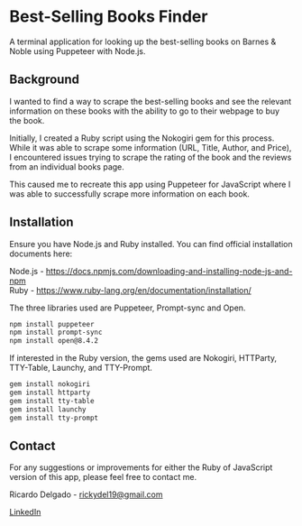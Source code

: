 # Best-Selling Books Finder

A terminal application for looking up the best-selling books on Barnes & Noble using Puppeteer with Node.js.

## Background

I wanted to find a way to scrape the best-selling books and see the relevant information on these books with the ability to go to their webpage to buy the book.

Initially, I created a Ruby script using the Nokogiri gem for this process. While it was able to scrape some information (URL, Title, Author, and Price), I encountered issues trying to scrape the rating of the book and the reviews from an individual books page.

This caused me to recreate this app using Puppeteer for JavaScript where I was able to successfully scrape more information on each book. 

## Installation

Ensure you have Node.js and Ruby installed. You can find official installation documents here:

Node.js - https://docs.npmjs.com/downloading-and-installing-node-js-and-npm
<br>
Ruby - https://www.ruby-lang.org/en/documentation/installation/

The three libraries used are Puppeteer, Prompt-sync and Open.

```bash
npm install puppeteer
npm install prompt-sync
npm install open@8.4.2
```

If interested in the Ruby version, the gems used are Nokogiri, HTTParty, TTY-Table, Launchy, and TTY-Prompt.

```bash
gem install nokogiri
gem install httparty
gem install tty-table
gem install launchy
gem install tty-prompt
```
## Contact

For any suggestions or improvements for either the Ruby of JavaScript version of this app, please feel free to contact me.

Ricardo Delgado - rickydel19@gmail.com

[LinkedIn](https://www.linkedin.com/in/ricardodelgado1/)
